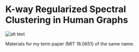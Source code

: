 # K-way Regularized Spectral Clustering in Human Graphs

![alt text](https://github.com/econeutics/k-reg-spectralclust/blob/main/images/figC_cora_rsc_k4.png?raw=true)

Materials for my term paper (MIT 18.0651) of the same name. 

